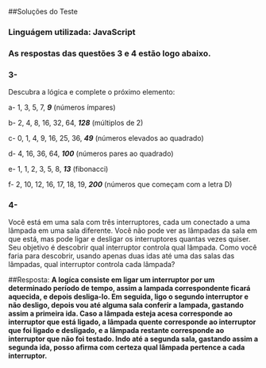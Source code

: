 ##Soluções do Teste

### Linguágem utilizada: JavaScript

### As respostas das questões 3 e 4 estão logo abaixo.

### 3- 
Descubra a lógica e complete o próximo elemento:

a- 1, 3, 5, 7, _**9**_ (números ímpares)

b- 2, 4, 8, 16, 32, 64, _**128**_ (múltiplos de 2)

c- 0, 1, 4, 9, 16, 25, 36, _**49**_ (números elevados ao quadrado)

d- 4, 16, 36, 64, _**100**_ (números pares ao quadrado)

e- 1, 1, 2, 3, 5, 8, _**13**_ (fibonacci)

f- 2, 10, 12, 16, 17, 18, 19, _**200**_ (números que começam com a letra D)

### 4- 
Você está em uma sala com três interruptores, cada um conectado a uma lâmpada em uma sala diferente. Você não pode ver as lâmpadas da sala em que está, mas pode ligar e desligar os interruptores quantas vezes quiser. Seu objetivo é descobrir qual interruptor controla qual lâmpada. Como você faria para descobrir, usando apenas duas idas até uma das salas das lâmpadas, qual interruptor controla cada lâmpada?

##Resposta: 
**A logíca consiste em ligar um interruptor por um determinado período de tempo, assim a lampada correspondente ficará aquecida, e depois desliga-lo.
Em seguida, ligo o segundo interruptor e não desligo, depois vou até alguma sala conferir a lampada, gastando assim a primeira ida.
Caso a lâmpada esteja acesa corresponde ao interruptor que está ligado, a lâmpada quente corresponde ao interruptor que foi ligado e desligado, e a lâmpada restante corresponde ao interruptor que não foi testado. Indo até a segunda sala, gastando assim a segunda ida, posso afirma com certeza qual lâmpada pertence a cada interruptor.**
